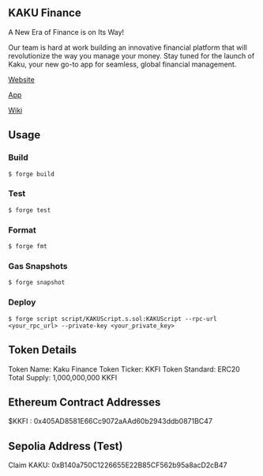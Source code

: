 ## KAKU Finance
A New Era of Finance is on Its Way!

Our team is hard at work building an innovative financial platform that will revolutionize the way you manage your money. Stay tuned for the launch of Kaku, your new go-to app for seamless, global financial management.

   [Website](https://kaku.finance/)

   [App](https://app.kaku.finance/login)

   [Wiki](https://wiki.kaku.finance/)


## Usage

### Build

```shell
$ forge build
```
### Test

```shell
$ forge test
```
### Format

```shell
$ forge fmt
```
### Gas Snapshots

```shell
$ forge snapshot
```
### Deploy

```shell
$ forge script script/KAKUScript.s.sol:KAKUScript --rpc-url <your_rpc_url> --private-key <your_private_key>
```
## Token Details 
Token Name: Kaku Finance
Token Ticker: KKFI
Token Standard: ERC20
Total Supply: 1,000,000,000 KKFI

## Ethereum Contract Addresses 
$KKFI : 0x405AD8581E66Cc9072aAAd60b2943ddb0871BC47

## Sepolia Address (Test) 
Claim KAKU: 0xB140a750C1226655E22B85CF562b95a8acD2cB47
